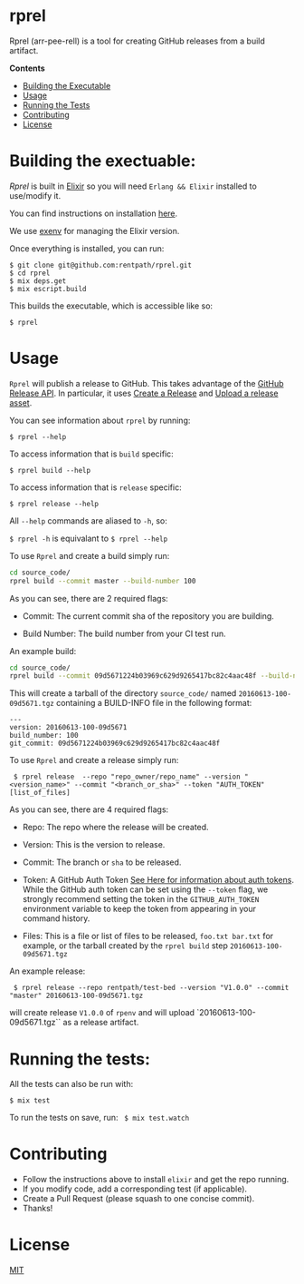 # rprel
Rprel (arr-pee-rell) is a tool for creating GitHub releases from a build artifact.

**Contents**
- [Building the Executable](#building-the-executable)
- [Usage](#usage)
- [Running the Tests](#running-the-tests)
- [Contributing](#contributing)
- [License](#license)


# Building the exectuable:

*Rprel* is built in [Elixir](http://elixir-lang.org/) so you will need `Erlang && Elixir`
installed to use/modify it.

You can find instructions on installation [here](http://elixir-lang.org/getting-started/introduction.html).

We use [exenv](https://github.com/mururu/exenv) for managing the Elixir version.


Once everything is installed, you can run:
```
$ git clone git@github.com:rentpath/rprel.git
$ cd rprel
$ mix deps.get
$ mix escript.build
```

This builds the executable, which is accessible like so:
```
$ rprel
```

# Usage

`Rprel` will publish a release to GitHub. This takes advantage of the
[GitHub Release API](https://developer.github.com/v3/repos/releases/). In particular,
it uses [Create a Release](https://developer.github.com/v3/repos/releases/#create-a-release)
and [Upload a release asset](https://developer.github.com/v3/repos/releases/#upload-a-release-asset).

You can see information about `rprel` by running:
```
$ rprel --help
```

To access information that is `build` specific:
```
$ rprel build --help
```

To access information that is `release` specific:
```
$ rprel release --help
```

All `--help` commands are aliased to `-h`, so:

`$ rprel -h`
is equivalant to
`$ rprel --help`


To use `Rprel` and create a build simply run:
```bash
cd source_code/
rprel build --commit master --build-number 100
```

As you can see, there are 2 required flags:

- Commit: The current commit sha of the repository you are building.

- Build Number: The build number from your CI test run.

An example build:

```bash
cd source_code/
rprel build --commit 09d5671224b03969c629d9265417bc82c4aac48f --build-number 100
```

This will create a tarball of the directory `source_code/` named `20160613-100-09d5671.tgz` containing a BUILD-INFO file in the following format:

```
---
version: 20160613-100-09d5671
build_number: 100
git_commit: 09d5671224b03969c629d9265417bc82c4aac48f
```


To use `Rprel` and create a release simply run:

` $ rprel release  --repo "repo_owner/repo_name" --version "<version_name>" --commit "<branch_or_sha>" --token "AUTH_TOKEN" [list_of_files]`

As you can see, there are 4 required flags:

- Repo: The repo where the release will be created.

- Version: This is the version to release.

- Commit: The branch or `sha` to be released.

- Token: A GitHub Auth Token [See Here for information about auth tokens](https://help.github.com/articles/creating-an-access-token-for-command-line-use/).  While the GitHub auth token can be set using the `--token` flag, we strongly recommend setting the token in the `GITHUB_AUTH_TOKEN` environment variable to keep the token from appearing in your command history.

- Files: This is a file or list of files to be released, `foo.txt bar.txt` for example, or the tarball created by the `rprel build` step `20160613-100-09d5671.tgz`


An example release:
```
 $ rprel release --repo rentpath/test-bed --version "V1.0.0" --commit "master" 20160613-100-09d5671.tgz
 ```
will create release `V1.0.0` of `rpenv` and will upload `20160613-100-09d5671.tgz`` as a release artifact.

# Running the tests:

All the tests can also be run with:

` $ mix test `

To run the tests on save, run:
` $ mix test.watch`

# Contributing
-  Follow the instructions above to install `elixir` and get the repo running.
-  If you modify code, add a corresponding test (if applicable).
-  Create a Pull Request (please squash to one concise commit).
-  Thanks!

# License
[MIT](https://github.com/rentpath/rprel/blob/master/LICENSE)

